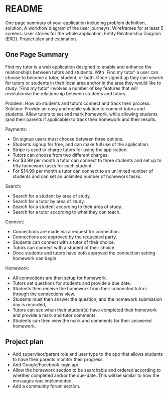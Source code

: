# README

One page summary of your application including problem definition, solution.
A workflow diagram of the user journey/s.
Wireframes for at least 5 screens.
User stories for the whole application.
Entity Relationship Diagram (ERD).
Project plan and estimation.

## One Page Summary

Find my tutor is a web application designed to enable and enhance the relationships between tutors and students. With 'Find my tutor' a user can choose to become a tutor, student, or both. Once signed up they can search for tutors or students in their local area and/or in the area they would like to study. 'Find my tutor' involves a number of key features that will revolutionise the relationship between students and tutors.

Problem: How do students and tutors connect and track their process.
Solution: Provide an easy and mobile solution to connect tutors and students. Allow tutors to set and mark homework, while allowing students (and their parents if applicable) to track their homework and their results.

Payments:
* On signup users must choose between three options.
* Students signup for free, and can make full use of the application.
* Stripe is used to charge tutors for using the application.
* Tutors can choose from two different charges.
* For $3.99 per month a tutor can connect to three students and set up to fifty homework tasks for each student.
* For $14.99 per month a tutor can connect to an unlimited number of students and can set an unlimited number of homework tasks.

Search:
* Search for a student by area of study.
* Search for a tutor by area of study.
* Search for a student according to their area of study.
* Search for a tutor according to what they can teach.

Connect:
* Connections are made via a request for connection.
* Connections are approved by the requested party.
* Students can connect with a tutor of their choice.
* Tutors can connect with a student of their choice.
* Once students and tutors have both approved the connection setting homework can begin.

Homework:
* All connections are then setup for homework.
* Tutors set questions for students and provide a due date.
* Students then receive the homework from their connected tutors through the connections view.
* Students must then answer the question, and the homework submission day is recorded,
* Tutors can see when their student(s) have completed their homework and provide a mark and tutor comments.
* Students can then view the mark and comments for their answered homework.

## Project plan

* Add supervisor/parent role and user type to the app that allows students to have their parents monitor their progress.
* Add Google/Facebook login api
* Allow the homework section to be searchable and ordered according to whether completed and/or the due-date. This will be similar to how the messages was implemented.
* Add a community forum section.
